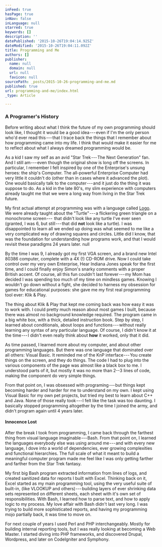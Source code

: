 ```yaml
---
inFeed: true
hasPage: true
inNav: false
inLanguage: null
starred: true
keywords: []
description: ''
datePublished: '2015-10-26T19:04:14.925Z'
dateModified: '2015-10-26T19:04:11.092Z'
title: Programming and Me
authors: []
publisher:
  name: null
  domain: null
  url: null
  favicon: null
sourcePath: _posts/2015-10-26-programming-and-me.md
published: true
url: programming-and-me/index.html
_type: Article

---
```

### A Programer's History

Before writing about what I think the future of my own programming should look like, I thought it would be a good idea --- even if I'm the only person who'd ever read this --- that I trace back the things that I remember about how programming came into my life. I think that would make it easier for me to reflect about what I always dreamed programming would be. 

As a kid I saw my self as an avid "Star Trek --- The Next Generation" fan. And I still am --- even though the original show is long off the screens. In particular, I remember I felt inspired by one of the Enterprise's unsung heroes: the ship's Computer. The all-powerful Enterprise Computer had very little it couldn't do (other than in cases where it advanced the plot). One would basically talk to the computer --- and it just do the thing it was suppose to do. As a kid in the late 80's, my slim experience with computers already taught me that we were a long way from living in the Star Trek future. 

My first actual attempt at programming was with a language called [Logo][0]. We were already taught about the "Turtle" --- a flickering green triangle on a monochrome screen ---  that didn't look like any turtle I've ever seen (granted, I was 6, but still --- that did **not** look like a turtle). I was disappointed to learn all we ended up doing was what seemed to me like a very complicated way of drawing squares and circles. Little did I know, that was the foundation for understanding how programs work, and that I would revisit these paradigms 24 years later.
null

By the time I was 9, I already got my first VGA screen, and a brand new Intel 80386 computer, complete with a 4X (!) CD-ROM drive. Now I could take control over my very own Enterprise, Hear Indiana Jones speak for the first time, and I could finally enjoy Simon's snarky comments with a proper British accent. Of course, all this fun couldn't last forever --- my Mom has decided I was spending too much of my time on mindless games. Knowing I wouldn't go down without a fight, she decided to harness my obsession for games for educational purposes: she gave me my first real programming tool ever: Klik & Play.

The thing about Klik & Play that kept me coming back was how easy it was to work with. I could pretty much reason about most games I built, because there was almost no background knowledge required. The program came in a big white box, with a thick, detailed instruction book. Step by step, I learned about conditionals, about loops and functions --- without really learning any syntax of any particular language. Of course, I didn't know it at the time --- I didn't even really think about **how** it worked, only that it did. 

As time passed, I learned more about my computer, and about other programming languages. But there was one language that dominated over all others: Visual Basic. It reminded me of the KnP interface --- You create things on the screen, and they do things. The code I had to plug into the various components of the page was almost like a black box to me. I understood parts of it, but mostly it was no more than 2--3 lines of code, making the component do very simple things. 

From that point on, I was obsessed with programing --- but things kept becoming harder and harder for me to understand on my own. I kept using Visual Basic for my own pet projects, but tried my best to learn about C++ and Java. None of those really took --- I felt like the task was too daunting. I basically stopped programming altogether by the time I joined the army, and didn't program again until 4 years later. 

#### Innocence Lost

After the break I took from programming, I came back through the farthest thing from visual language imaginable --- Bash. From that point on, I learned the languages everybody else was using around me --- and with every new language, I dove into a world of dependencies, ever growing complexities and functional hierarchies. The full scale of what it meant to build a meaningful computer program made me feel like I was only getting farther and farther from the Star Trek fantasy. 

My first big Bash program extracted information from lines of logs, and created sanitized data for reports I built with Excel. Thinking back on it, Excel started as my main programming tool, using the very useful suite of built-in, (like VLOOKUP and others) --- building layers of ever shrinking data sets represented on different sheets, each sheet with it's own set of responsibilities. With Bash, I learned how to parse text, and how to apply logic to my process. My love affair with Bash didn't last very long. I was trying to build more sophisticated reports, and having my programming mojo partially back, it was time to move on. 

For next couple of years I used Perl and PHP interchangeably. Mostly for building internal reporting tools, but I was really looking at becoming a Web Master. I started diving into PHP frameworks, and discovered Drupal, Wordpress, and later on CodeIgniter and Symphony.

[0]: http://en.wikipedia.org/wiki/Logo_%28programming_language%29